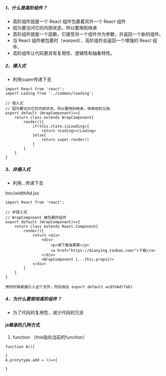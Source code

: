 ##### 1、什么是高阶组件？
- 高阶组件就是一个 React 组件包裹着另外一个 React 组件
- 因为要访问它的内部状态，所以要用到继承
- 高阶组件就是一个函数，它接受另一个组件作为参数，并返回一个新的组件。
- 当 React 组件被包裹时（warped），高阶组件会返回一个增强的 React 组件。
- 高阶组件让代码更具有复用性、逻辑性和抽象特性。
##### 2、侵入式
- 利用super传递下去

```
import React from 'react';
import Loding from '../common/loading';

// 侵入式
// 因为要访问它的内部状态，所以要用到继承，继承他的父级
export default (WrapComponent)=>{
    return class extends WrapComponent{
        render(){
            if(this.state.isLoading){
                return <Loding></Loding>
            }else{
                return super.render()
            }
        }
    }
}
```

##### 3、非侵入式
- 利用...传递下去

hoc/widthAd.jsx

```
import React from 'react';

// 非侵入式
// WrapComponent 被包裹的组件
export default (WrapComponent)=>{
    return class extends React.Component{
        render(){
            return <div>
                <div>
                    <p>请下载淘票票</p>
                    <a href="https://dianying.taobao.com/">下载</a>
                </div>
                <WrapComponent {...this.props}/>
            </div>
        }
    }
}

用的时候直接引入这个文件，然后抛出 export default widthAd(Tab)
```

##### 4、为什么要使用高阶组件？
- 为了代码的复用性，减少代码的冗余

#### js继承的几种方式
1. function    （this指向当前的function）
```
function A(){
    
}
A.protytype.add = ()=>{
    
}
```


